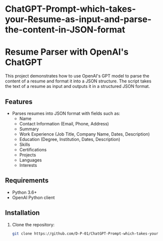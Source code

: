 # ChatGPT-Prompt-which-takes-your-Resume-as-input-and-parse-the-content-in-JSON-format

# Resume Parser with OpenAI's ChatGPT

This project demonstrates how to use OpenAI's GPT model to parse the content of a resume and format it into a JSON structure. The script takes the text of a resume as input and outputs it in a structured JSON format.

## Features

- Parses resumes into JSON format with fields such as:
  - Name
  - Contact Information (Email, Phone, Address)
  - Summary
  - Work Experience (Job Title, Company Name, Dates, Description)
  - Education (Degree, Institution, Dates, Description)
  - Skills
  - Certifications
  - Projects
  - Languages
  - Interests

## Requirements

- Python 3.6+
- OpenAI Python client

## Installation

1. Clone the repository:
   ```bash
   git clone https://github.com/D-P-01/ChatGPT-Prompt-which-takes-your-Resume-as-input-and-parse-the-content-in-JSON-format
   
